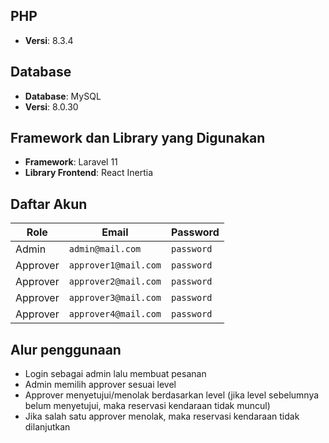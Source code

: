 ## PHP

-   **Versi**: 8.3.4

## Database

-   **Database**: MySQL
-   **Versi**: 8.0.30

## Framework dan Library yang Digunakan

-   **Framework**: Laravel 11
-   **Library Frontend**: React Inertia

## Daftar Akun

| Role     | Email                | Password   |
| -------- | -------------------- | ---------- |
| Admin    | `admin@mail.com`     | `password` |
| Approver | `approver1@mail.com` | `password` |
| Approver | `approver2@mail.com` | `password` |
| Approver | `approver3@mail.com` | `password` |
| Approver | `approver4@mail.com` | `password` |

## Alur penggunaan

-   Login sebagai admin lalu membuat pesanan
-   Admin memilih approver sesuai level
-   Approver menyetujui/menolak berdasarkan level (jika level sebelumnya belum menyetujui, maka reservasi kendaraan tidak muncul)
-   Jika salah satu approver menolak, maka reservasi kendaraan tidak dilanjutkan
